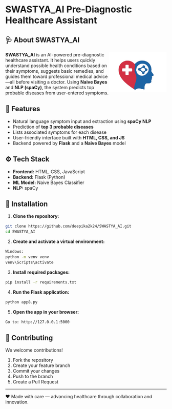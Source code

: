 # SWASTYA_AI   Pre-Diagnostic Healthcare Assistant

## 🩺 About SWASTYA_AI
<img width="180" alt="Icon" src="https://github.com/deepika2k24/SWASTYA_AI/blob/main/logo.png" align="right" />

**SWASTYA_AI** is an AI-powered pre-diagnostic healthcare assistant. It helps users quickly understand possible health conditions based on their symptoms, suggests basic remedies, and guides them toward professional medical advice—all before visiting a doctor. Using **Naive Bayes** and **NLP (spaCy)**, the system predicts top probable diseases from user-entered symptoms.

## 🌟 Features

- Natural language symptom input and extraction using **spaCy NLP**  
- Prediction of **top 3 probable diseases**  
- Lists associated symptoms for each disease  
- User-friendly interface built with **HTML, CSS, and JS**  
- Backend powered by **Flask** and a **Naive Bayes** model  


## ⚙️ Tech Stack

- **Frontend:** HTML, CSS, JavaScript  
- **Backend:** Flask (Python)  
- **ML Model:** Naive Bayes Classifier  
- **NLP:** spaCy  


## 🚀 Installation

1. **Clone the repository:**
```bash
git clone https://github.com/deepika2k24/SWASTYA_AI.git
cd SWASTYA_AI
```

2. **Create and activate a virtual environment:**
```bash
Windows:
python -m venv venv
venv\Scripts\activate
```
3. **Install required packages:**
```bash
pip install -r requirements.txt
```
4. **Run the Flask application:**
```bash
python app8.py
```

5. **Open the app in your browser:**
```bash
Go to: http://127.0.0.1:5000
```
## 🤝 Contributing

We welcome contributions!
1. Fork the repository
2. Create your feature branch
3. Commit your changes
4. Push to the branch
5. Create a Pull Request
---

❤️ Made with care — advancing healthcare through collaboration and innovation.

